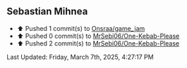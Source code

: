 <h2>Sebastian Mihnea</h2>

<!--RECENT_ACTIVITY:start-->
- ⬆️ Pushed 1 commit(s) to [Onsraa/game_jam](https://github.com/Onsraa/game_jam)<br>
- ⬆️ Pushed 0 commit(s) to [MrSebi06/One-Kebab-Please](https://github.com/MrSebi06/One-Kebab-Please)<br>
- ⬆️ Pushed 2 commit(s) to [MrSebi06/One-Kebab-Please](https://github.com/MrSebi06/One-Kebab-Please)<br>
<!--RECENT_ACTIVITY:end-->
<!--RECENT_ACTIVITY:last_update-->
Last Updated: Friday, March 7th, 2025, 4:27:17 PM
<!--RECENT_ACTIVITY:last_update_end-->

<!---LOL-STATS-START-HERE--->
<!---LOL-STATS-END-HERE--->
